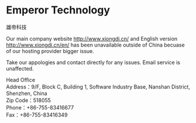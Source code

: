 # Emperor Technology
雄帝科技

Our main company website http://www.xiongdi.cn/ and English version http://www.xiongdi.cn/en/ has been unavailable outside of China becuase of our hosting provider bigger issue.

Take our appologies and contact directly for any issues. Email service is unaffected.


<div class="contlititle">Head Office</div>
<div class="contparam1">Address：9/F, Block C, Building 1, Software Industry Base, Nanshan District, Shenzhen, China </div>
																		<div class="contparam1">Zip Code：518055</div>
																		<div class="contparam1">Phone：+86-755-83416677</div>
																		<div class="contparam1">Fax：+86-755-83416349</div>
</div>


